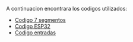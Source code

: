 A continuacion encontrara los codigos utilizados:  
- [Codigo 7 segmentos](./7segmentos.v)  
- [Codigo ESP32](./ESP32.py)
- [Codigo entradas](./top.pcf)  
